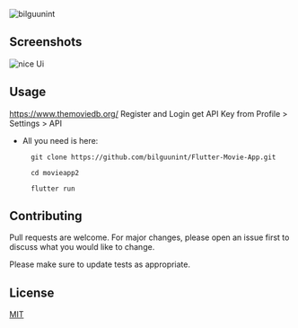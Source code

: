 <p align="left"> <img src="https://komarev.com/ghpvc/?username=bilguunint&label=Profile%20views&color=0e75b6&style=flat" alt="bilguunint" /> </p>

## Screenshots

<img src="https://cdn.zochil.shop/6273056d-3909-47cc-8331-7300438f5f2e.png" alt="nice Ui" class="img-fluid">

## Usage

https://www.themoviedb.org/ Register and Login get API Key from Profile > Settings > API

- All you need is here:

		git clone https://github.com/bilguunint/Flutter-Movie-App.git
		
		cd movieapp2
		
		flutter run

## Contributing
Pull requests are welcome. For major changes, please open an issue first to discuss what you would like to change.

Please make sure to update tests as appropriate.

## License
[MIT](https://choosealicense.com/licenses/mit/)
